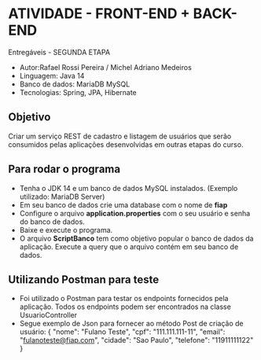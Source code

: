 # ATIVIDADE - FRONT-END + BACK-END
Entregáveis - SEGUNDA ETAPA

- Autor:Rafael Rossi Pereira / Michel Adriano Medeiros
- Linguagem: Java 14
- Banco de dados: MariaDB MySQL
- Tecnologias: Spring, JPA, Hibernate

## Objetivo
Criar um serviço REST de cadastro e listagem de usuários que serão consumidos pelas aplicações desenvolvidas em outras etapas do curso.


## Para rodar o programa
- Tenha o JDK 14 e um banco de dados MySQL instalados. (Exemplo utilizado: MariaDB Server)
- Em seu banco de dados crie uma database com o nome de **fiap**
- Configure o arquivo **application.properties** com o seu usuário e senha do banco de dados.
- Baixe e execute o programa.
- O arquivo **ScriptBanco** tem como objetivo popular o banco de dados da aplicação. Execute a query que o arquivo contém em seu banco de dados.


## Utilizando Postman para teste
- Foi utilizado o Postman para testar os endpoints fornecidos pela aplicação. Todos os endpoints podem ser encontrados na classe UsuarioController
- Segue exemplo de Json para fornecer ao método Post de criação de usuário:
  {
  "nome": "Fulano Teste",
  "cpf": "111.111.111-11",
  "email": "fulanoteste@fiap.com",
  "cidade": "Sao Paulo",
  "telefone": "11911111122"
  }